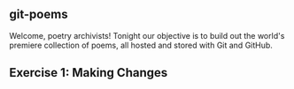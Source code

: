 git-poems
---

Welcome, poetry archivists! Tonight our objective is to build out the
world's premiere collection of poems, all hosted and stored with Git and
GitHub.

## Exercise 1: Making Changes


